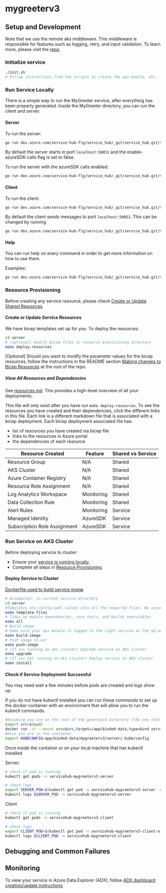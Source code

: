 # mygreeterv3





## Setup and Development

Note that we use the remote aks middleware. This middleware is responsible for features such as logging, retry, and input validation. To learn more, please visit the [repo](https://github.com/Azure/aks-middleware/tree/main).

### Initialize service

```bash
./init.sh
# Follow instructions from the scripts to create the api module, etc.
```

### Run Service Locally

There is a simple way to run the MyGreeter service, after everything has been properly generated. Inside the MyGreeter directory, you can run the client and server.

#### Server

To run the server:

```bash
go run dev.azure.com/service-hub-flg/service_hub/_git/service_hub.git/testing/canonical-output/mygreeterv3/server/cmd/server start 
```

By default the server starts in port `localhost:50051` and the enable-azureSDK-calls flag is set to false.

To run the server with the azureSDK calls enabled:

```bash
go run dev.azure.com/service-hub-flg/service_hub/_git/service_hub.git/testing/canonical-output/mygreeterv3/server/cmd/server start --enable-azureSDK-calls true --subscription-id <sub_id>
```

#### Client

To run the client:

```bash
go run dev.azure.com/service-hub-flg/service_hub/_git/service_hub.git/testing/canonical-output/mygreeterv3/server/cmd/client hello
```

By default the client sends messages to port `localhost:50051`. This can be changed by running

```bash
go run dev.azure.com/service-hub-flg/service_hub/_git/service_hub.git/testing/canonical-output/mygreeterv3/server/cmd/client hello --remote-addr <remote_addr>
```

#### Help

You can run help on every command in order to get more information on how to use them.

Examples:

```bash
go run dev.azure.com/service-hub-flg/service_hub/_git/service_hub.git/testing/canonical-output/mygreeterv3/server/cmd/client help
```

### Resource Provisioning

Before creating any service resource, please check [Create or Update Shared Resources](../../shared-resources/README.md).

#### Create or Update Service Resources

We have bicep templates set up for you. To deploy the resources:

```bash
cd server
# (optional) modify bicep files in resource provisioning directory
make deploy-resources
```

[Optional] Should you want to modify the parameter values for the bicep resources, follow the instructions in the README section [Making changes to Bicep Resources](../README.md) at the root of the repo.

##### View All Resources and Dependencies

See [resources.md](server/resources.md). This provides a high-level overview of all your deployments.

This file will only exist after you have run `make deploy-resources`. To see the resources you have created and their dependencies, click the different links in this file. Each link is a different markdown file that is associated with a bicep deployment. Each bicep deployment associated file has:

- list of resources you have created via bicep file
- links to the resources in Azure portal
- the dependencies of each resource

| Resource Created | Feature | Shared vs Service |
|----------|----------|----------|
| Resource Group | N/A | Shared |
| AKS Cluster | N/A | Shared |
| Azure Container Registry | N/A | Shared |
| Resource Role Assignment | N/A | Shared |
| Log Analytics Workspace | Monitoring | Shared |
| Data Collection Rule | Monitoring | Shared |
| Alert Rules | Monitoring | Service |
| Managed Identity | AzureSDK | Service |
| Subscription Role Assignment | AzureSDK | Service |

### Run Service on AKS Cluster

Before deploying service to cluster:

- Ensure your [service is running locally](#run-service-locally).
- Complete all steps in [Resource Provisioning](#resource-provisioning).

#### Deploy Service to Cluster
[Dockerfile used to build service image](server/Dockerfile)

```bash
# Assumption: in current service directory
cd server
#Templates env-config.yaml values into all the required files. We assume env-config.yaml exists in your generated folder. (i.e. the folder that stores the generated directories)
make template-files
# Tidys up module dependencies, runs tests, and builds executables
make all
# Build image
# Make sure your api module is tagged to the right version as the go.work file is not used in server/Dockerfile (linked above)
make build-image
# Push image to acr
make push-image
# (If svc running on aks cluster) Upgrade service on AKS cluster
make upgrade
# (If svc not running on aks cluster) Deploy service to AKS cluster
make install
```

#### Check if Service Deployment Successful

You may need wait a few minutes before pods are created and logs show up.

If you do not have kubectl installed you can run these commands to set up the docker container with an environment that will allow you to run the kubectl commands.
```bash
#Assuming you are at the root of the generated directory (the one that contains mygreeterv3)
export src=$(pwd)
docker run -it --mount src=$src,target=/app/binded-data,type=bind servicehubregistry.azurecr.io/service_hub_environment:$20240329 /bin/bash
#Once you are in the container
export KUBECONFIG=app/binded-data/mygreeterv3/server/.kube/config
```

Once inside the container or on your local machine that has kubectl installed

Server:
```bash
# check if pod is running
kubectl get pods -n servicehub-mygreeterv3-server

# check logs
export SERVER_POD=$(kubectl get pod -n servicehub-mygreeterv3-server -o jsonpath="{.items[0].metadata.name}")
kubectl logs $SERVER_POD -n servicehub-mygreeterv3-server
```

Client
```bash
# check if pod is running
kubectl get pods -n servicehub-mygreeterv3-client

# check logs
export CLIENT_POD=$(kubectl get pod -n servicehub-mygreeterv3-client-o jsonpath="{.items[0].metadata.name}")
kubectl logs $CLIENT_POD -n servicehub-mygreeterv3-client
```


## Debugging and Common Failures


## Monitoring

To view your service in Azure Data Explorer (ADX), follow [ADX dashboard creation/update instructions](server/monitoring/README.md).
